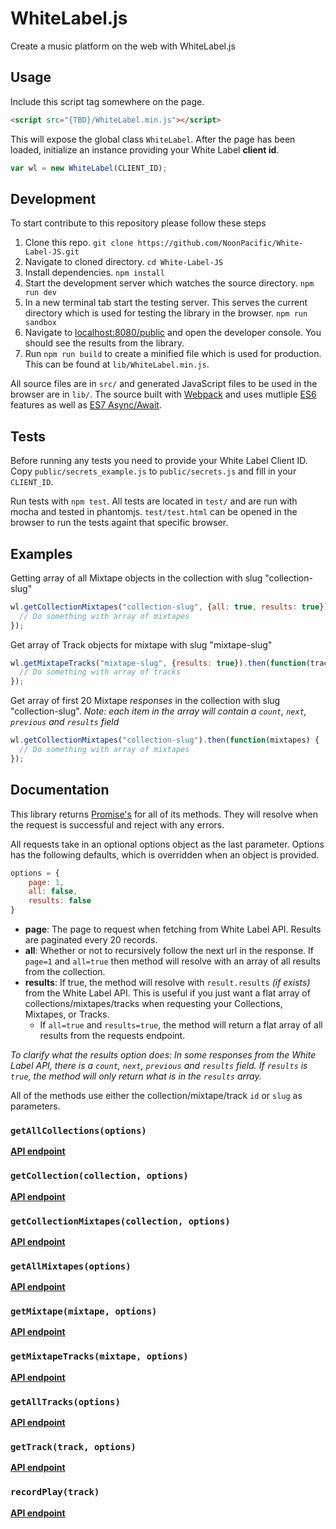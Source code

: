 # WhiteLabel.js

Create a music platform on the web with WhiteLabel.js

## Usage

Include this script tag somewhere on the page.

```html
<script src="{TBD}/WhiteLabel.min.js"></script>
```

This will expose the global class `WhiteLabel`. After the page has been loaded, initialize an instance providing your White Label **client id**.

```javascript
var wl = new WhiteLabel(CLIENT_ID);
```

## Development

To start contribute to this repository please follow these steps

1. Clone this repo. `git clone https://github.com/NoonPacific/White-Label-JS.git`
2. Navigate to cloned directory. `cd White-Label-JS`
4. Install dependencies. `npm install`
5. Start the development server which watches the source directory. `npm run dev`
6. In a new terminal tab start the testing server. This serves the current directory which is used for testing the library in the browser. `npm run sandbox`
7. Navigate to [localhost:8080/public](http://localhost:8080/public) and open the developer console. You should see the results from the library.
8. Run `npm run build` to create a minified file which is used for production. This can be found at `lib/WhiteLabel.min.js`.

All source files are in `src/` and generated JavaScript files to be used in the browser are in `lib/`. The source built with [Webpack](https://webpack.github.io/) and uses mutliple [ES6](https://github.com/lukehoban/es6features) features as well as [ES7 Async/Await](http://rossboucher.com/await).

## Tests

Before running any tests you need to provide your White Label Client ID. Copy `public/secrets_example.js` to `public/secrets.js` and fill in your `CLIENT_ID`.

Run tests with `npm test`. All tests are located in `test/` and are run with mocha and tested in phantomjs. `test/test.html` can be opened in the browser to run the tests againt that specific browser.

## Examples

Getting array of all Mixtape objects in the collection with slug "collection-slug"

```javascript
wl.getCollectionMixtapes("collection-slug", {all: true, results: true}).then(function(mixtapes) {
  // Do something with array of mixtapes
});
```

Get array of Track objects for mixtape with slug "mixtape-slug"

```javascript
wl.getMixtapeTracks("mixtape-slug", {results: true}).then(function(tracks) {
  // Do something with array of tracks
});
```

Get array of first 20 Mixtape _responses_ in the collection with slug "collection-slug". _Note: each item in the array will contain a `count`, `next`, `previous` and `results` field_

```javascript
wl.getCollectionMixtapes("collection-slug").then(function(mixtapes) {
  // Do something with array of mixtapes
});
```

## Documentation

This library returns [Promise's](https://developer.mozilla.org/en-US/docs/Web/JavaScript/Reference/Global_Objects/Promise) for all of its methods. They will resolve when the request is successful and reject with any errors.

All requests take in an optional options object as the last parameter. Options has the following defaults, which is overridden when an object is provided.

```javascript
options = {
    page: 1,
    all: false,
    results: false
}
```

- **page**: The page to request when fetching from White Label API. Results are paginated every 20 records.
- **all**: Whether or not to recursively follow the next url in the response. If `page=1` and `all=true` then method will resolve with an array of all results from the collection.
- **results**: If true, the method will resolve with `result.results` _(if exists)_ from the White Label API. This is useful if you just want a flat array of collections/mixtapes/tracks when requesting your Collections, Mixtapes, or Tracks.
    + If `all=true` and `results=true`, the method will return a flat array of all results from the requests endpoint.

_To clarify what the results option does: In some responses from the White Label API, there is a `count`, `next`, `previous` and `results` field. If `results` is `true`, the method will only return what is in the `results` array._

All of the methods use either the collection/mixtape/track `id` or `slug` as parameters.

### `getAllCollections(options)`

[**API endpoint**](http://whitelabel.cool/docs/api/reference/#get-information-about-multiple-collections)

### `getCollection(collection, options)`

[**API endpoint**](http://whitelabel.cool/docs/api/reference/#get-information-about-a-specific-collection)

### `getCollectionMixtapes(collection, options)`

[**API endpoint**](http://whitelabel.cool/docs/api/reference/#get-information-about-multiple-mixtapes)

### `getAllMixtapes(options)`

[**API endpoint**](http://whitelabel.cool/docs/api/reference/#get-information-about-multiple-mixtapes)

### `getMixtape(mixtape, options)`

[**API endpoint**](http://whitelabel.cool/docs/api/reference/#get-information-about-a-specific-mixtape)

### `getMixtapeTracks(mixtape, options)`

[**API endpoint**](http://whitelabel.cool/docs/api/reference/#get-information-about-multiple-tracks)

### `getAllTracks(options)`

[**API endpoint**](http://whitelabel.cool/docs/api/reference/#get-information-about-multiple-tracks)

### `getTrack(track, options)`

[**API endpoint**](http://whitelabel.cool/docs/api/reference/#get-information-about-a-specific-track)

### `recordPlay(track)`

[**API endpoint**](http://whitelabel.cool/docs/api/reference/#record-a-play-event)
